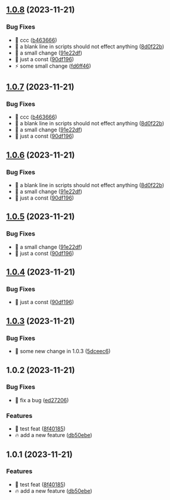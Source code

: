 ## [1.0.8](https://github.com/Fuzzyf-ace/muyunyou/compare/1.0.3...1.0.8) (2023-11-21)


### Bug Fixes

* :art: ccc ([b463666](https://github.com/Fuzzyf-ace/muyunyou/commit/b463666dd7476b9272b87f941e46532e06ad2ab3))
* :bug: a blank line in scripts should not effect anything ([8d0f22b](https://github.com/Fuzzyf-ace/muyunyou/commit/8d0f22b4c0c9dee719674ebfda6b560b3c717b21))
* :bug: a small change ([91e22df](https://github.com/Fuzzyf-ace/muyunyou/commit/91e22df38c5fe9235ac353d71febbb84b9f6aff2))
* :bug: just a const ([90df196](https://github.com/Fuzzyf-ace/muyunyou/commit/90df196319506f52993d9fcf760900138b211dd6))
* :zap: some small change ([fd6ff46](https://github.com/Fuzzyf-ace/muyunyou/commit/fd6ff46ec49c1fe2fb3529ca52ae181cd4ccdde8))



## [1.0.7](https://github.com/Fuzzyf-ace/muyunyou/compare/1.0.3...1.0.7) (2023-11-21)


### Bug Fixes

* :art: ccc ([b463666](https://github.com/Fuzzyf-ace/muyunyou/commit/b463666dd7476b9272b87f941e46532e06ad2ab3))
* :bug: a blank line in scripts should not effect anything ([8d0f22b](https://github.com/Fuzzyf-ace/muyunyou/commit/8d0f22b4c0c9dee719674ebfda6b560b3c717b21))
* :bug: a small change ([91e22df](https://github.com/Fuzzyf-ace/muyunyou/commit/91e22df38c5fe9235ac353d71febbb84b9f6aff2))
* :bug: just a const ([90df196](https://github.com/Fuzzyf-ace/muyunyou/commit/90df196319506f52993d9fcf760900138b211dd6))



## [1.0.6](https://github.com/Fuzzyf-ace/muyunyou/compare/1.0.3...1.0.6) (2023-11-21)


### Bug Fixes

* :bug: a blank line in scripts should not effect anything ([8d0f22b](https://github.com/Fuzzyf-ace/muyunyou/commit/8d0f22b4c0c9dee719674ebfda6b560b3c717b21))
* :bug: a small change ([91e22df](https://github.com/Fuzzyf-ace/muyunyou/commit/91e22df38c5fe9235ac353d71febbb84b9f6aff2))
* :bug: just a const ([90df196](https://github.com/Fuzzyf-ace/muyunyou/commit/90df196319506f52993d9fcf760900138b211dd6))



## [1.0.5](https://github.com/Fuzzyf-ace/muyunyou/compare/1.0.3...1.0.5) (2023-11-21)


### Bug Fixes

* :bug: a small change ([91e22df](https://github.com/Fuzzyf-ace/muyunyou/commit/91e22df38c5fe9235ac353d71febbb84b9f6aff2))
* :bug: just a const ([90df196](https://github.com/Fuzzyf-ace/muyunyou/commit/90df196319506f52993d9fcf760900138b211dd6))



## [1.0.4](https://github.com/Fuzzyf-ace/muyunyou/compare/1.0.3...1.0.4) (2023-11-21)


### Bug Fixes

* :bug: just a const ([90df196](https://github.com/Fuzzyf-ace/muyunyou/commit/90df196319506f52993d9fcf760900138b211dd6))



## [1.0.3](https://github.com/Fuzzyf-ace/muyunyou/compare/1.0.2...1.0.3) (2023-11-21)


### Bug Fixes

* :bug: some new change in 1.0.3 ([5dceec6](https://github.com/Fuzzyf-ace/muyunyou/commit/5dceec6382e8cc7280ff46379c5d9454077b7669))



## 1.0.2 (2023-11-21)


### Bug Fixes

* :bug: fix a bug ([ed27206](https://github.com/Fuzzyf-ace/muyunyou/commit/ed272061296aac2a3b6326db50bc6dbe12d73d09))


### Features

* :art: test feat ([8f40185](https://github.com/Fuzzyf-ace/muyunyou/commit/8f40185d3d42e9992702f80b2430a2179d607ce2))
* :fire: add a new feature ([db50ebe](https://github.com/Fuzzyf-ace/muyunyou/commit/db50ebee0b5177196455d9488502d55c8be58a9f))



## 1.0.1 (2023-11-21)


### Features

* :art: test feat ([8f40185](https://github.com/Fuzzyf-ace/muyunyou/commit/8f40185d3d42e9992702f80b2430a2179d607ce2))
* :fire: add a new feature ([db50ebe](https://github.com/Fuzzyf-ace/muyunyou/commit/db50ebee0b5177196455d9488502d55c8be58a9f))



